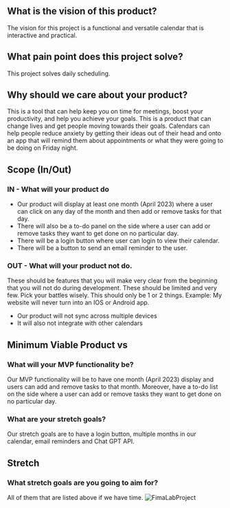 ## What is the vision of this product?

The vision for this project is a functional and versatile calendar that is interactive and practical.

## What pain point does this project solve?

This project solves daily scheduling.

## Why should we care about your product?

This is a tool that can help keep you on time for meetings, boost your productivity, and help you achieve your goals. This is a product that can change lives and get people moving towards their goals. Calendars can help people reduce anxiety by getting their ideas out of their head and onto an app that will remind them about appointments or what they were going to be doing on Friday night.

## Scope (In/Out)

### IN - What will your product do

- Our product will display at least one month (April 2023) where a user can click on any day of the month and then add or remove tasks for that day. 
- There will also be a to-do panel on the side where a user can add or remove tasks they want to get done on no particular day. 
- There will be a login button where user can login to view their calendar.
- There will be a button to send an email reminder to the user.


### OUT - What will your product not do.
These should be features that you will make very clear from the beginning that you will not do during development. These should be limited and very few. Pick your battles wisely. This should only be 1 or 2 things. Example: My website will never turn into an IOS or Android app.

- Our product will not sync across multiple devices
- It will also not integrate with other calendars

## Minimum Viable Product vs

### What will your MVP functionality be?

Our MVP functionality will be to have one month (April 2023) display and users can add and remove tasks to that month. Moreover, have a to-do list on the side where a user can add or remove tasks they want to get done on no particular day.

### What are your stretch goals?

Our stretch goals are to have a login button, multiple months in our calendar, email reminders and Chat GPT API.

## Stretch

### What stretch goals are you going to aim for?

All of them that are listed above if we have time.
![FimaLabProject](https://user-images.githubusercontent.com/78291880/228427349-c702ccc9-2fdd-441a-85b6-ae2a1a4cd3a8.png)

